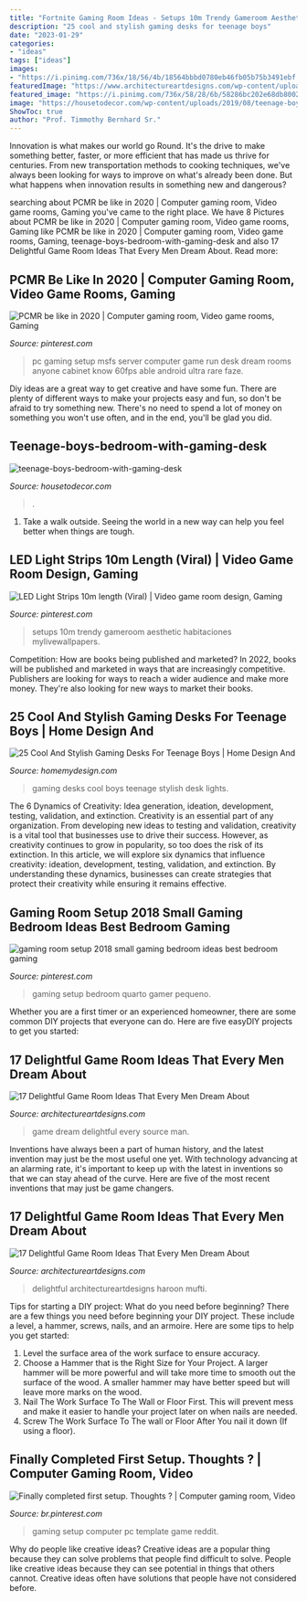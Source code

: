 ```yaml
---
title: "Fortnite Gaming Room Ideas - Setups 10m Trendy Gameroom Aesthetic Habitaciones Mylivewallpapers"
description: "25 cool and stylish gaming desks for teenage boys"
date: "2023-01-29"
categories:
- "ideas"
tags: ["ideas"]
images:
- "https://i.pinimg.com/736x/18/56/4b/18564bbbd0780eb46fb05b75b3491ebf.jpg"
featuredImage: "https://www.architectureartdesigns.com/wp-content/uploads/2015/10/1210.jpg"
featured_image: "https://i.pinimg.com/736x/58/28/6b/58286bc202e68db8002cb0d8ebc2191e.jpg"
image: "https://housetodecor.com/wp-content/uploads/2019/08/teenage-boys-bedroom-with-gaming-desk.jpg"
ShowToc: true
author: "Prof. Timmothy Bernhard Sr."
---
```



Innovation is what makes our world go Round. It's the drive to make something better, faster, or more efficient that has made us thrive for centuries. From new transportation methods to cooking techniques, we've always been looking for ways to improve on what's already been done. But what happens when innovation results in something new and dangerous?

	

		
searching about PCMR be like in 2020 | Computer gaming room, Video game rooms, Gaming you've came to the right place. We have 8 Pictures about PCMR be like in 2020 | Computer gaming room, Video game rooms, Gaming like PCMR be like in 2020 | Computer gaming room, Video game rooms, Gaming, teenage-boys-bedroom-with-gaming-desk and also 17 Delightful Game Room Ideas That Every Men Dream About. Read more:
		
    
## PCMR Be Like In 2020 | Computer Gaming Room, Video Game Rooms, Gaming

<img loading=lazy src="https://i.pinimg.com/736x/58/28/6b/58286bc202e68db8002cb0d8ebc2191e.jpg" onerror="this.onerror=null;this.src='https://tse1.mm.bing.net/th?id=OIP.dkmWlUca-DGu5EaiLFZq8gHaJ3&amp;pid=15.1';" alt="PCMR be like in 2020 | Computer gaming room, Video game rooms, Gaming">

_Source: pinterest.com_

>pc gaming setup msfs server computer game run desk dream rooms anyone cabinet know 60fps able android ultra rare faze. 

	

Diy ideas are a great way to get creative and have some fun. There are plenty of different ways to make your projects easy and fun, so don't be afraid to try something new. There's no need to spend a lot of money on something you won't use often, and in the end, you'll be glad you did.

    
## Teenage-boys-bedroom-with-gaming-desk

<img loading=lazy src="https://housetodecor.com/wp-content/uploads/2019/08/teenage-boys-bedroom-with-gaming-desk.jpg" onerror="this.onerror=null;this.src='https://tse2.mm.bing.net/th?id=OIP.xKM9SKyDomZqN02Fdclx1wHaJ9&amp;pid=15.1';" alt="teenage-boys-bedroom-with-gaming-desk">

_Source: housetodecor.com_

>. 

	

1. Take a walk outside. Seeing the world in a new way can help you feel better when things are tough.

    
## LED Light Strips 10m Length (Viral) | Video Game Room Design, Gaming

<img loading=lazy src="https://i.pinimg.com/736x/18/56/4b/18564bbbd0780eb46fb05b75b3491ebf.jpg" onerror="this.onerror=null;this.src='https://tse1.mm.bing.net/th?id=OIP.u8Kcw7-jyBTrH__XgFB_kwHaJQ&amp;pid=15.1';" alt="LED Light Strips 10m length (Viral) | Video game room design, Gaming">

_Source: pinterest.com_

>setups 10m trendy gameroom aesthetic habitaciones mylivewallpapers. 

	

Competition: How are books being published and marketed?
In 2022, books will be published and marketed in ways that are increasingly competitive. Publishers are looking for ways to reach a wider audience and make more money. They're also looking for new ways to market their books.

    
## 25 Cool And Stylish Gaming Desks For Teenage Boys | Home Design And

<img loading=lazy src="http://homemydesign.com/wp-content/uploads/2018/05/grey-gaming-desks-design-with-blue-lights.jpg" onerror="this.onerror=null;this.src='https://tse1.mm.bing.net/th?id=OIP.NH0rtKrFfGAqZIiEmuH_ZAHaM_&amp;pid=15.1';" alt="25 Cool And Stylish Gaming Desks For Teenage Boys | Home Design And">

_Source: homemydesign.com_

>gaming desks cool boys teenage stylish desk lights. 

	

The 6 Dynamics of Creativity: Idea generation, ideation, development, testing, validation, and extinction.
Creativity is an essential part of any organization. From developing new ideas to testing and validation, creativity is a vital tool that businesses use to drive their success. However, as creativity continues to grow in popularity, so too does the risk of its extinction. In this article, we will explore six dynamics that influence creativity: ideation, development, testing, validation, and extinction. By understanding these dynamics, businesses can create strategies that protect their creativity while ensuring it remains effective.

    
## Gaming Room Setup 2018 Small Gaming Bedroom Ideas Best Bedroom Gaming

<img loading=lazy src="https://i.pinimg.com/736x/1b/3e/5d/1b3e5d53476510c337f2f59aade9e86c.jpg" onerror="this.onerror=null;this.src='https://tse4.mm.bing.net/th?id=OIP.35ftgrZVywOb8eOIgk1z2AHaNK&amp;pid=15.1';" alt="gaming room setup 2018 small gaming bedroom ideas best bedroom gaming">

_Source: pinterest.com_

>gaming setup bedroom quarto gamer pequeno. 

	

Whether you are a first timer or an experienced homeowner, there are some common DIY projects that everyone can do. Here are five easyDIY projects to get you started:

    
## 17 Delightful Game Room Ideas That Every Men Dream About

<img loading=lazy src="https://www.architectureartdesigns.com/wp-content/uploads/2015/10/49.jpg" onerror="this.onerror=null;this.src='https://tse4.mm.bing.net/th?id=OIP.mo89v_oqh4GbMsQbkfG6SAHaFj&amp;pid=15.1';" alt="17 Delightful Game Room Ideas That Every Men Dream About">

_Source: architectureartdesigns.com_

>game dream delightful every source man. 

	

Inventions have always been a part of human history, and the latest invention may just be the most useful one yet. With technology advancing at an alarming rate, it's important to keep up with the latest in inventions so that we can stay ahead of the curve. Here are five of the most recent inventions that may just be game changers.

    
## 17 Delightful Game Room Ideas That Every Men Dream About

<img loading=lazy src="https://www.architectureartdesigns.com/wp-content/uploads/2015/10/1210.jpg" onerror="this.onerror=null;this.src='https://tse4.mm.bing.net/th?id=OIP.umo9sCHuifEUi1qgLhY-KwHaE8&amp;pid=15.1';" alt="17 Delightful Game Room Ideas That Every Men Dream About">

_Source: architectureartdesigns.com_

>delightful architectureartdesigns haroon mufti. 

	

Tips for starting a DIY project: What do you need before beginning?
There are a few things you need before beginning your DIY project. These include a level, a hammer, screws, nails, and an armoire. Here are some tips to help you get started:
1. Level the surface area of the work surface to ensure accuracy.
2. Choose a Hammer that is the Right Size for Your Project. A larger hammer will be more powerful and will take more time to smooth out the surface of the wood. A smaller hammer may have better speed but will leave more marks on the wood.
3. Nail The Work Surface To The Wall or Floor First. This will prevent mess and make it easier to handle your project later on when nails are needed.
4. Screw The Work Surface To The wall or Floor After You nail it down (If using a floor).

    
## Finally Completed First Setup. Thoughts ? | Computer Gaming Room, Video

<img loading=lazy src="https://i.pinimg.com/736x/63/cb/03/63cb03e18bca6432db1e396eae0e025e.jpg" onerror="this.onerror=null;this.src='https://tse3.mm.bing.net/th?id=OIP.mtus3sq0URiTe1eDrN62ygHaJ3&amp;pid=15.1';" alt="Finally completed first setup. Thoughts ? | Computer gaming room, Video">

_Source: br.pinterest.com_

>gaming setup computer pc template game reddit. 

	

Why do people like creative ideas?
Creative ideas are a popular thing because they can solve problems that people find difficult to solve. People like creative ideas because they can see potential in things that others cannot. Creative ideas often have solutions that people have not considered before.

